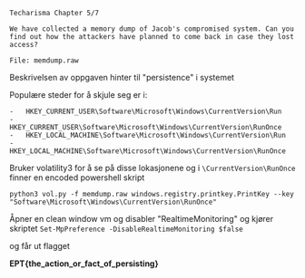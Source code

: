 ```
Techarisma Chapter 5/7

We have collected a memory dump of Jacob's compromised system. Can you find out how the attackers have planned to come back in case they lost access?

File: memdump.raw
```

Beskrivelsen av oppgaven hinter til "persistence" i systemet

Populære steder for å skjule seg er i:
```
-   HKEY_CURRENT_USER\Software\Microsoft\Windows\CurrentVersion\Run  
-   HKEY_CURRENT_USER\Software\Microsoft\Windows\CurrentVersion\RunOnce 
-   HKEY_LOCAL_MACHINE\Software\Microsoft\Windows\CurrentVersion\Run 
-   HKEY_LOCAL_MACHINE\Software\Microsoft\Windows\CurrentVersion\RunOnce
```

Bruker volatility3 for å se på disse lokasjonene og i `\CurrentVersion\RunOnce` finner en encoded powershell skript
```
python3 vol.py -f memdump.raw windows.registry.printkey.PrintKey --key "Software\Microsoft\Windows\CurrentVersion\RunOnce"
```

Åpner en clean window vm og disabler "RealtimeMonitoring" og kjører skriptet 
`Set-MpPreference -DisableRealtimeMonitoring $false`

og får ut flagget 

**EPT{the_action_or_fact_of_persisting}**
